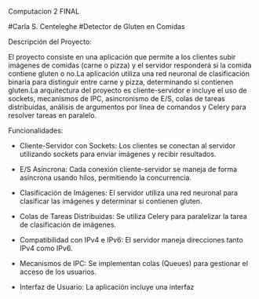 Computacion 2 FINAL

#Carla S. Centeleghe
#Detector de Gluten en Comidas

Descripción del Proyecto:

El proyecto consiste en una aplicación que permite a los clientes subir imágenes de comidas (carne o pizza) y el servidor responderá si la comida contiene gluten o no.La aplicación utiliza una red neuronal de clasificación binaria para distinguir entre carne y pizza, determinando si contienen gluten.La arquitectura del proyecto es cliente-servidor e incluye el uso de sockets, mecanismos de IPC, asincronismo de E/S, colas de tareas distribuidas, análisis de argumentos por línea de comandos y Celery para resolver tareas en paralelo.

Funcionalidades:
- Cliente-Servidor con Sockets: Los clientes se conectan al servidor utilizando sockets para enviar imágenes y recibir resultados.
- E/S Asíncrona: Cada conexión cliente-servidor se maneja de forma asíncrona usando hilos, permitiendo la concurrencia.
- Clasificación de Imágenes: El servidor utiliza una red neuronal para clasificar las imágenes y determinar si contienen gluten.
- Colas de Tareas Distribuidas: Se utiliza Celery para paralelizar la tarea de clasificación de imágenes.

- Compatibilidad con IPv4 e IPv6: El servidor maneja direcciones tanto IPv4 como IPv6.
- Mecanismos de IPC: Se implementan colas (Queues) para gestionar el acceso de los usuarios.
- Interfaz de Usuario: La aplicación incluye una interfaz 


